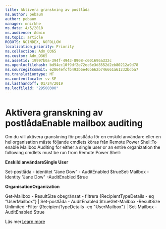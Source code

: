 ```yaml
---
title: Aktivera granskning av postlåda
ms.author: pebaum
author: pebaum
manager: mnirkhe
ms.date: 4/5/2018
ms.audience: Admin
ms.topic: article
ROBOTS: NOINDEX, NOFOLLOW
localization_priority: Priority
ms.collection: Adm_O365
ms.custom: Adm_O365
ms.assetid: 19997b0a-394f-4943-8908-c601696a332c
ms.openlocfilehash: bd94ec10f9df2e72ec6e3d8552d2eb80212a9d78
ms.sourcegitcommit: e2864efcfb493b6e46b662b746661a61232bdba7
ms.translationtype: MT
ms.contentlocale: sv-SE
ms.lasthandoff: 01/24/2019
ms.locfileid: "29500300"
---
```

# <a name="enable-mailbox-auditing"></a><span data-ttu-id="7ede0-102">Aktivera granskning av postlåda</span><span class="sxs-lookup"><span data-stu-id="7ede0-102">Enable mailbox auditing</span></span>

<span data-ttu-id="7ede0-103">Om du vill aktivera granskning för postlåda för en enskild användare eller en hel organisation måste följande cmdlets köras från Remote Power Shell:</span><span class="sxs-lookup"><span data-stu-id="7ede0-103">To enable Mailbox Auditing for either a single user or an entire organization the following cmdlets must be run from Remote Power Shell:</span></span>
  
 <span data-ttu-id="7ede0-104">**Enskild användare**</span><span class="sxs-lookup"><span data-stu-id="7ede0-104">**Single User**</span></span>
  
<span data-ttu-id="7ede0-105">Set-postlåda - identitet ”Jane Dow” - AuditEnabled $true</span><span class="sxs-lookup"><span data-stu-id="7ede0-105">Set-Mailbox -Identity "Jane Dow" -AuditEnabled $true</span></span>
  
 <span data-ttu-id="7ede0-106">**Organisation**</span><span class="sxs-lookup"><span data-stu-id="7ede0-106">**Organization**</span></span>
  
<span data-ttu-id="7ede0-107">Get-Mailbox - ResultSize obegränsat - filtrera {RecipientTypeDetails - eq ”UserMailbox”} | Set-postlåda - AuditEnabled $true</span><span class="sxs-lookup"><span data-stu-id="7ede0-107">Get-Mailbox -ResultSize Unlimited -Filter {RecipientTypeDetails -eq "UserMailbox"} | Set-Mailbox -AuditEnabled $true</span></span>
  
<span data-ttu-id="7ede0-108">Läs mer</span><span class="sxs-lookup"><span data-stu-id="7ede0-108">[Learn more](https://support.office.com/article/aaca8987-5b62-458b-9882-c28476a66918)</span></span>
  

